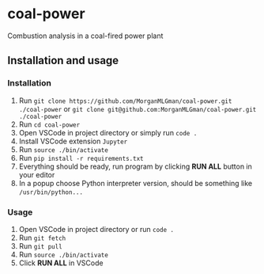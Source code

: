 # coal-power
Combustion analysis in a coal-fired power plant

## Installation and usage
### Installation
1. Run `git clone https://github.com/MorganMLGman/coal-power.git ./coal-power` or `git clone git@github.com:MorganMLGman/coal-power.git ./coal-power`
2. Run `cd coal-power`
3. Open VSCode in project directory or simply run `code .`
4. Install VSCode extension `Jupyter`
5. Run `source ./bin/activate`
6. Run `pip install -r requirements.txt`
7. Everything should be ready, run program by clicking **RUN ALL** button in your editor
8. In a popup choose Python interpreter version, should be something like `/usr/bin/python...`

### Usage
1. Open VSCode in project directory or run `code .`
2. Run `git fetch`
3. Run `git pull`
4. Run `source ./bin/activate`
5. Click **RUN ALL** in VSCode 
